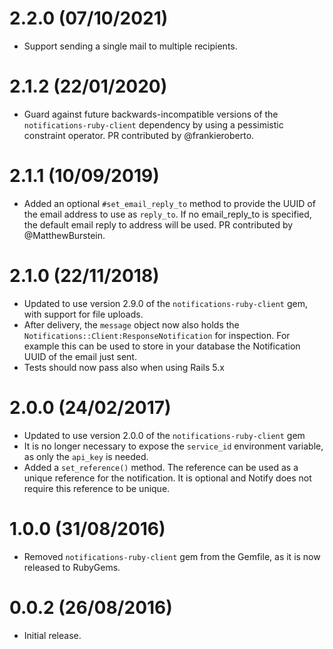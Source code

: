 2.2.0 (07/10/2021)
==================

* Support sending a single mail to multiple recipients.

2.1.2 (22/01/2020)
==================

* Guard against future backwards-incompatible versions of the `notifications-ruby-client` dependency by using a pessimistic constraint operator. PR contributed by @frankieroberto.

2.1.1 (10/09/2019)
==================

* Added an optional `#set_email_reply_to` method to provide the UUID of the email address to use as `reply_to`. If no 
email_reply_to is specified, the default email reply to address will be used. PR contributed by @MatthewBurstein.

2.1.0 (22/11/2018)
==================

* Updated to use version 2.9.0 of the `notifications-ruby-client` gem, with support for file uploads.
* After delivery, the `message` object now also holds the `Notifications::Client:ResponseNotification` for inspection. 
For example this can be used to store in your database the Notification UUID of the email just sent.
* Tests should now pass also when using Rails 5.x

2.0.0 (24/02/2017)
==================

* Updated to use version 2.0.0 of the `notifications-ruby-client` gem
* It is no longer necessary to expose the `service_id` environment variable, as only the `api_key` is needed.
* Added a `set_reference()` method. The reference can be used as a unique reference for the notification. It is optional and Notify does not require this reference to be unique.

1.0.0 (31/08/2016)
==================

* Removed `notifications-ruby-client` gem from the Gemfile, as it is now released to RubyGems.

0.0.2 (26/08/2016)
==================

* Initial release.
